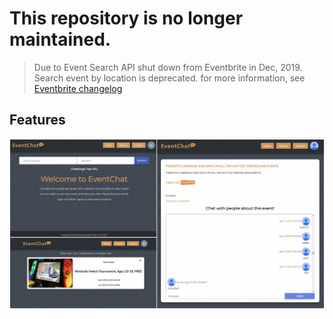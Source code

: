 # This repository is no longer maintained.

> Due to Event Search API shut down from Eventbrite in Dec, 2019. Search event by location is deprecated.
> for more information, see [Eventbrite changelog](https://www.eventbrite.com/platform/docs/changelog)


## Features
![](https://github.com/haooowu/EventChat/blob/master/screenShots.png)
